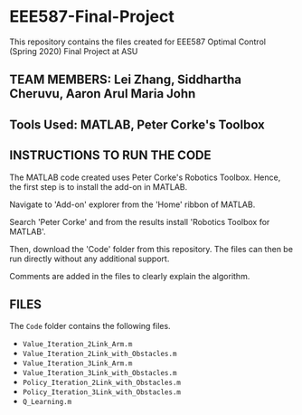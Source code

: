 # EEE587-Final-Project

This repository contains the files created for EEE587 Optimal Control (Spring 2020) Final Project at ASU

## TEAM MEMBERS: Lei Zhang, Siddhartha Cheruvu, Aaron Arul Maria John

## Tools Used: MATLAB, Peter Corke's Toolbox



## INSTRUCTIONS TO RUN THE CODE

The MATLAB code created uses Peter Corke's Robotics Toolbox. Hence, the first step is to install the add-on in MATLAB.

Navigate to 'Add-on' explorer from the 'Home' ribbon of MATLAB. 

Search 'Peter Corke' and from the results install 'Robotics Toolbox for MATLAB'.

Then, download the 'Code' folder from this repository. The files can then be run directly without any additional support.

Comments are added in the files to clearly explain the algorithm.

## FILES

The `Code` folder contains the following files.
* `Value_Iteration_2Link_Arm.m`
* `Value_Iteration_2Link_with_Obstacles.m`
* `Value_Iteration_3Link_Arm.m`
* `Value_Iteration_3Link_with_Obstacles.m`
* `Policy_Iteration_2Link_with_Obstacles.m`
* `Policy_Iteration_3Link_with_Obstacles.m`
* `Q_Learning.m`


